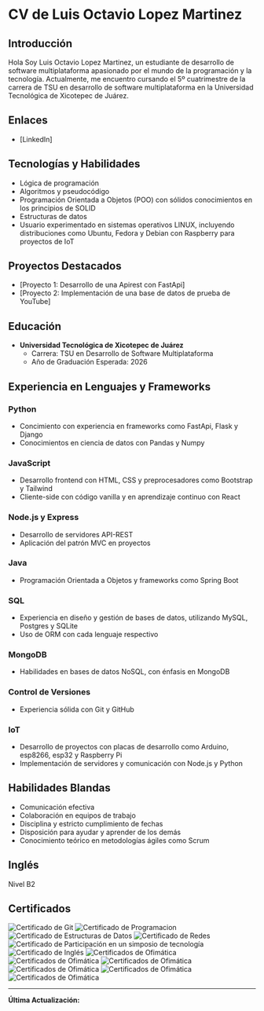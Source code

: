 # CV de Luis Octavio Lopez Martinez

## Introducción
Hola Soy Luis Octavio Lopez Martinez, un estudiante de desarrollo de software multiplataforma apasionado por el mundo de la programación y la tecnología. Actualmente, me encuentro cursando el 5º cuatrimestre de la carrera de TSU en desarrollo de software multiplataforma en la Universidad Tecnológica de Xicotepec de Juárez.

## Enlaces
- [LinkedIn]

## Tecnologías y Habilidades
- Lógica de programación
- Algoritmos y pseudocódigo
- Programación Orientada a Objetos (POO) con sólidos conocimientos en los principios de SOLID
- Estructuras de datos
- Usuario experimentado en sistemas operativos LINUX, incluyendo distribuciones como Ubuntu, Fedora y Debian con Raspberry para proyectos de IoT

## Proyectos Destacados
- [Proyecto 1: Desarrollo de una Apirest con FastApi]
- [Proyecto 2: Implementación de una base de datos de prueba de YouTube]

## Educación
- **Universidad Tecnológica de Xicotepec de Juárez**
  - Carrera: TSU en Desarrollo de Software Multiplataforma
  - Año de Graduación Esperada: 2026

## Experiencia en Lenguajes y Frameworks  
### Python
- Concimiento con experiencia en frameworks como FastApi, Flask y Django
- Conocimientos en ciencia de datos con Pandas y Numpy

### JavaScript
- Desarrollo frontend con HTML, CSS y preprocesadores como Bootstrap y Tailwind
- Cliente-side con código vanilla y en aprendizaje continuo con React

### Node.js y Express
- Desarrollo de servidores API-REST
- Aplicación del patrón MVC en proyectos

### Java
- Programación Orientada a Objetos y frameworks como Spring Boot

### SQL
- Experiencia en diseño y gestión de bases de datos, utilizando MySQL, Postgres y SQLite
- Uso de ORM con cada lenguaje respectivo

### MongoDB
- Habilidades en bases de datos NoSQL, con énfasis en MongoDB

### Control de Versiones
- Experiencia sólida con Git y GitHub

### IoT
- Desarrollo de proyectos con placas de desarrollo como Arduino, esp8266, esp32 y Raspberry Pi
- Implementación de servidores y comunicación con Node.js y Python

## Habilidades Blandas
- Comunicación efectiva
- Colaboración en equipos de trabajo
- Disciplina y estricto cumplimiento de fechas
- Disposición para ayudar y aprender de los demás
- Conocimiento teórico en metodologías ágiles como Scrum

## Inglés
Nivel B2

## Certificados
![Certificado de Git](/images/Cgit.png)
![Certificado de Programacion](/images/Cpr.png)
![Certificado de Estructuras de Datos](/images/Cpoo.png)
![Certificado de Redes](/images/Cnet.png)
![Certificado de Participación en un simposio de tecnología](/images/Csimp.png)
![Certificado de Inglés](/images/Cen.png)
![Certificados de Ofimática](/images/A1/A1-1.png)
![Certificados de Ofimática](/images/A2/A2-1.png)
![Certificados de Ofimática](/images/A3/A3-1.png)
![Certificados de Ofimática](/images/C1/C1-1.png)
![Certificados de Ofimática](/images/C2/C2-1.png)
![Certificados de Ofimática](/images/C3/C3-1.png)

<!-- ![Certificado de Node](/images/Cpoo.pdf) -->


---

**Última Actualización:** 
